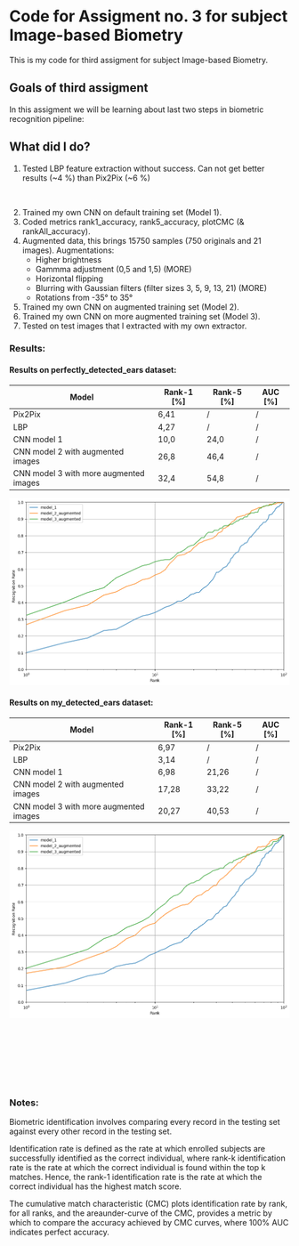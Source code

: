# Code for Assigment no. 3 for subject Image-based Biometry

This is my code for third assigment for subject Image-based Biometry.

## Goals of third assigment
In this assigment we will be learning about last two steps in biometric recognition pipeline:


## What did I do?
1. Tested LBP feature extraction without success. Can not get better results (~4 %) than Pix2Pix (~6 %) 
<br />

2. Trained my own CNN on default training set (Model 1).
3. Coded metrics rank1_accuracy, rank5_accuracy, plotCMC (& rankAll_accuracy).
4. Augmented data, this brings 15750 samples (750 originals and 21 images). Augmentations:
    - Higher brightness
    - Gammma adjustment (0,5 and 1,5) (MORE)
    - Horizontal flipping
    - Blurring with Gaussian filters (filter sizes 3, 5, 9, 13, 21)  (MORE)
    - Rotations from -35° to 35°
5. Trained my own CNN on augmented training set (Model 2).
6. Trained my own CNN on more augmented training set (Model 3).
6. Tested on test images that I extracted with my own extractor.

### Results:
#### Results on perfectly_detected_ears dataset:
| Model  | Rank-1 [%] | Rank-5 [%] | AUC [%] |
| ------------- | ------------- | ------------- | ------------- |
| Pix2Pix | 6,41 | / | / |
| LBP | 4,27 | / | / |
| CNN model 1 | 10,0 | 24,0 | / |
| CNN model 2 with augmented images | 26,8 | 46,4 | / |
| CNN model 3 with more augmented images | 32,4 | 54,8 | / |

![alt text](https://github.com/Kami0n/SB-Assigment-3/blob/main/results/graph_perfectly_detected_ears.png?raw=true)


#### Results on my_detected_ears dataset:
| Model  | Rank-1 [%] | Rank-5 [%] | AUC [%] |
| ------------- | ------------- | ------------- | ------------- |
| Pix2Pix | 6,97 | / | / |
| LBP | 3,14 | / | / |
| CNN model 1 | 6,98 | 21,26 | / |
| CNN model 2 with augmented images | 17,28 | 33,22 | / |
| CNN model 3 with more augmented images | 20,27 | 40,53 | / |

![alt text](https://github.com/Kami0n/SB-Assigment-3/blob/main/results/graph_my_detected_ears.png?raw=true)


<br /><br /><br /><br /><br /><br />

### Notes:
Biometric identification involves comparing every record in the testing set against every other record in the testing set.

Identification rate is defined as the rate at which enrolled subjects are successfully identified as the correct individual,
where rank-k identification rate is the rate at which the correct individual is found within the top k matches.
Hence, the rank-1 identification rate is the rate at which the correct individual has the highest match score.

The cumulative match characteristic (CMC) plots identification rate by rank, for all ranks, and the areaunder-curve of the CMC, provides a metric by which to compare the accuracy achieved by CMC curves, where 100% AUC indicates perfect accuracy.
